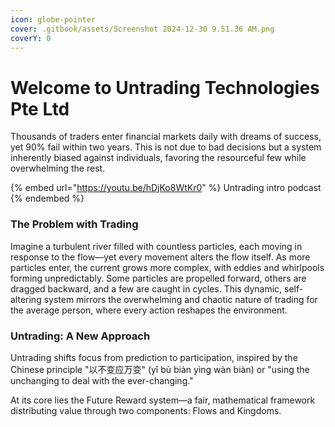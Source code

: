 ```yaml
---
icon: globe-pointer
cover: .gitbook/assets/Screenshot 2024-12-30 9.51.36 AM.png
coverY: 0
---
```


# Welcome to Untrading Technologies Pte Ltd

Thousands of traders enter financial markets daily with dreams of success, yet 90% fail within two years. This is not due to bad decisions but a system inherently biased against individuals, favoring the resourceful few while overwhelming the rest.

{% embed url="https://youtu.be/hDjKo8WtKr0" %}
Untrading intro podcast
{% endembed %}

### The Problem with Trading

Imagine a turbulent river filled with countless particles, each moving in response to the flow—yet every movement alters the flow itself. As more particles enter, the current grows more complex, with eddies and whirlpools forming unpredictably. Some particles are propelled forward, others are dragged backward, and a few are caught in cycles. This dynamic, self-altering system mirrors the overwhelming and chaotic nature of trading for the average person, where every action reshapes the environment.

### Untrading: A New Approach

Untrading shifts focus from prediction to participation, inspired by the Chinese principle "以不变应万变" (yǐ bù biàn yìng wàn biàn) or "using the unchanging to deal with the ever-changing."

At its core lies the Future Reward system—a fair, mathematical framework distributing value through two components: Flows and Kingdoms.
